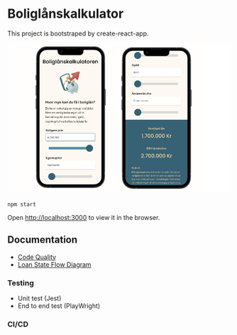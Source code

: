 # Boliglånskalkulator

This project is bootstraped by create-react-app.

![alt text](./src/assets/images/userInterface.png)

`npm start`

Open [http://localhost:3000](http://localhost:3000) to view it in the browser.

## Documentation

- [Code Quality](src/docs/CodeQuality.md)
- [Loan State Flow Diagram](src/docs/LoanStateFlowDiagram.md)

### Testing 

- Unit test (Jest)
- End to end test (PlayWright)

### CI/CD